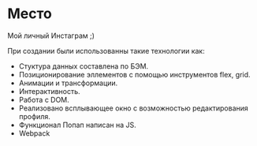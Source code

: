 # Место

Мой личный Инстаграм ;)

При создании были использованны такие технологии как:
* Стуктура данных составлена по БЭМ.
* Позиционирование эллементов с помощью инструментов flex, grid.
* Анимации и трансформации.
* Интерактивность.
* Работа с DOM.
* Реализовано всплывающее окно с возможностью редактирования профиля.
* Функционал Попап написан на JS.
* Webpack
